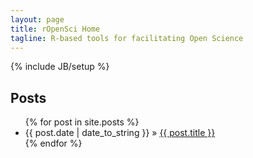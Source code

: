 ```yaml
---
layout: page
title: rOpenSci Home 
tagline: R-based tools for facilitating Open Science  
---
```

{% include JB/setup %}



    
## Posts

<ul class="posts">
  {% for post in site.posts %}
    <li><span>{{ post.date | date_to_string }}</span> &raquo; <a href="{{ BASE_PATH }}{{ post.url }}">{{ post.title }}</a></li>
  {% endfor %}
</ul>




